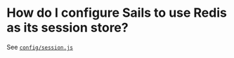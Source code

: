 # How do I configure Sails to use Redis as its session store?

See [`config/session.js`](./blob/master/config/session.js#L33)
